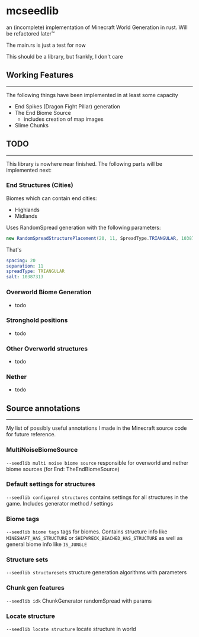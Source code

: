 # mcseedlib
an (incomplete) implementation of Minecraft World Generation in rust. Will be refactored later™

The main.rs is just a test for now

This should be a library, but frankly, I don't care

## Working Features
---
The following things have been implemented in at least some capacity

- End Spikes (Dragon Fight Pillar) generation
- The End Biome Source
  - includes creation of map images
- Slime Chunks

## TODO
---
This library is nowhere near finished. The following parts will be implemented next:

### End Structures (Cities)
Biomes which can contain end cities:
- Highlands
- Midlands

Uses RandomSpread generation with the following parameters:
```java
new RandomSpreadStructurePlacement(20, 11, SpreadType.TRIANGULAR, 10387313));
```

That's
```yaml
spacing: 20
separation: 11
spreadType: TRIANGULAR
salt: 10387313
```

### Overworld Biome Generation
- todo

### Stronghold positions
- todo

### Other Overworld structures
- todo

### Nether
- todo

## Source annotations
---
My list of possibly useful annotations I made in the Minecraft source code for future reference.

### MultiNoiseBiomeSource
```--seedlib multi noise biome source```
responsible for overworld and nether biome sources (for End: TheEndBiomeSource)

### Default settings for structures
```--seedlib configured structures```
contains settings for all structures in the game. Includes generator method / settings

### Biome tags
```--seedlib biome tags```
tags for biomes. Contains structure info like ``MINESHAFT_HAS_STRUCTURE`` or ``SHIPWRECK_BEACHED_HAS_STRUCTURE`` as well as general biome info like ``IS_JUNGLE``

### Structure sets
``--seedlib structuresets``
structure generation algorithms with parameters

### Chunk gen features
``--seedlib idk``
ChunkGenerator randomSpread with params

### Locate structure
``--seedlib locate structure``
locate structure in world